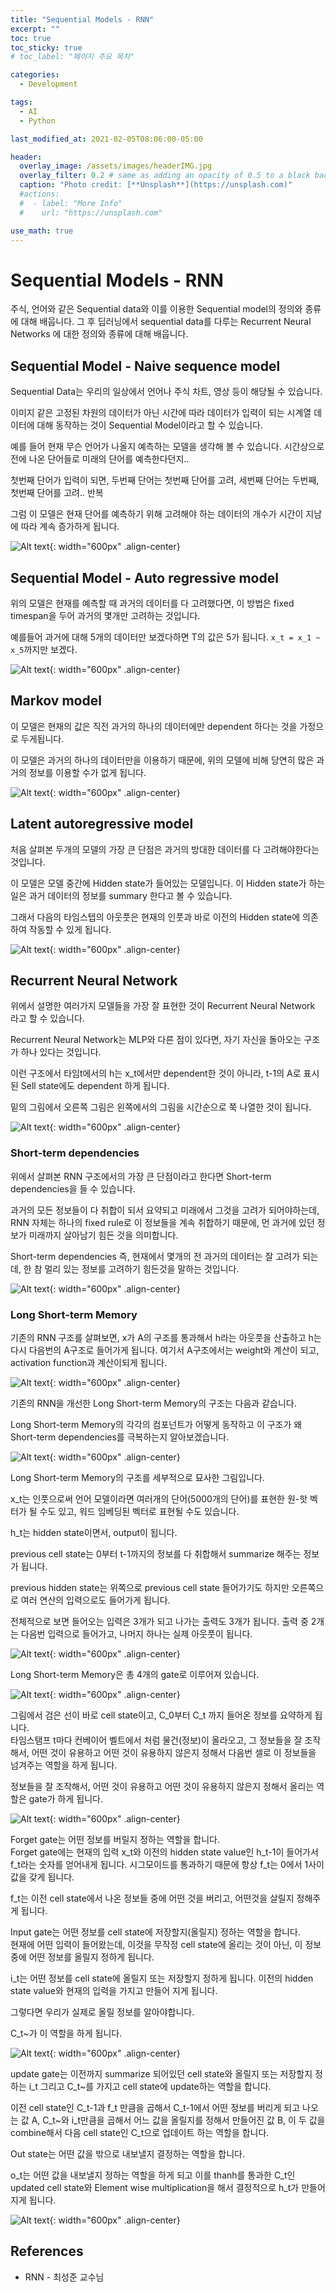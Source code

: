 ```yaml
---
title: "Sequential Models - RNN"
excerpt: ""
toc: true
toc_sticky: true
# toc_label: "페이지 주요 목차"

categories:
  - Development

tags:
  - AI
  - Python

last_modified_at: 2021-02-05T08:06:00-05:00

header:
  overlay_image: /assets/images/headerIMG.jpg
  overlay_filter: 0.2 # same as adding an opacity of 0.5 to a black background
  caption: "Photo credit: [**Unsplash**](https://unsplash.com)"
  #actions:
  #  - label: "More Info"
  #    url: "https://unsplash.com"

use_math: true
---
```


# Sequential Models - RNN

주식, 언어와 같은 Sequential data와 이를 이용한 Sequential model의 정의와 종류에 대해 배웁니다.
그 후 딥러닝에서 sequential data를 다루는 Recurrent Neural Networks 에 대한 정의와 종류에 대해 배웁니다.

## Sequential Model - Naive sequence model

Sequential Data는 우리의 일상에서 언어나 주식 차트, 영상 등이 해당될 수 있습니다.

이미지 같은 고정된 차원의 데이터가 아닌 시간에 따라 데이터가 입력이 되는 시계열 데이터에 대해 동작하는 것이 Sequential Model이라고 할 수 있습니다.

예를 들어 현재 무슨 언어가 나올지 예측하는 모델을 생각해 볼 수 있습니다. 시간상으로 전에 나온 단어들로 미래의 단어를 예측한다던지..

첫번째 단어가 입력이 되면, 두번째 단어는 첫번째 단어를 고려, 세번째 단어는 두번째, 첫번째 단어를 고려.. 반복

그럼 이 모델은 현재 단어를 예측하기 위해 고려해야 하는 데이터의 개수가 시간이 지남에 따라 계속 증가하게 됩니다.

![Alt text](/assets/images/aitech_day15-1.png){: width="600px" .align-center}

## Sequential Model - Auto regressive model

위의 모델은 현재를 예측할 때 과거의 데이터를 다 고려했다면, 이 방법은 fixed timespan을 두어 과거의 몇개만 고려하는 것입니다.

예를들어 과거에 대해 5개의 데이터만 보겠다하면 T의 값은 5가 됩니다. `x_t = x_1 ~ x_5`까지만 보겠다.

![Alt text](/assets/images/aitech_day15-2.png){: width="600px" .align-center}

## Markov model

이 모델은 현재의 값은 직전 과거의 하나의 데이터에만 dependent 하다는 것을 가정으로 두게됩니다.

이 모델은 과거의 하나의 데이터만을 이용하기 때문에, 위의 모델에 비해 당연히 많은 과거의 정보를 이용할 수가 없게 됩니다.

![Alt text](/assets/images/aitech_day15-3.png){: width="600px" .align-center}

## Latent autoregressive model

처음 살펴본 두개의 모델의 가장 큰 단점은 과거의 방대한 데이터를 다 고려해야한다는 것입니다.

이 모델은 모델 중간에 Hidden state가 들어있는 모델입니다. 이 Hidden state가 하는 일은 과거 데이터의 정보를 summary 한다고 볼 수 있습니다.

그래서 다음의 타임스텝의 아웃풋은 현재의 인풋과 바로 이전의 Hidden state에 의존하여 작동할 수 있게 됩니다.

![Alt text](/assets/images/aitech_day15-4.png){: width="600px" .align-center}

## Recurrent Neural Network

위에서 설명한 여러가지 모델들을 가장 잘 표현한 것이 Recurrent Neural Network 라고 할 수 있습니다.

Recurrent Neural Network는 MLP와 다른 점이 있다면, 자기 자신을 돌아오는 구조가 하나 있다는 것입니다.

이런 구조에서 타임t에서의 h는 x_t에서만 dependent한 것이 아니라, t-1의 A로 표시된 Sell state에도 dependent 하게 됩니다.

밑의 그림에서 오른쪽 그림은 왼쪽에서의 그림을 시간순으로 쭉 나열한 것이 됩니다.

![Alt text](/assets/images/aitech_day15-5.png){: width="600px" .align-center}

### Short-term dependencies

위에서 살펴본 RNN 구조에서의 가장 큰 단점이라고 한다면 Short-term dependencies을 들 수 있습니다.

과거의 모든 정보들이 다 취합이 되서 요약되고 미래에서 그것을 고려가 되어야하는데, RNN 자체는 하나의 fixed rule로 이 정보들을 계속 취합하기 때문에, 먼 과거에 있던 정보가 미래까지 살아남기 힘든 것을 의미합니다.

Short-term dependencies 즉, 현재에서 몇개의 전 과거의 데이터는 잘 고려가 되는데, 한 참 멀리 있는 정보를 고려하기 힘든것을 말하는 것입니다.

![Alt text](/assets/images/aitech_day15-6.png){: width="600px" .align-center}

### Long Short-term Memory

기존의 RNN 구조를 살펴보면, x가 A의 구조를 통과해서 h라는 아웃풋을 산출하고 h는 다시 다음번의 A구조로 들어가게 됩니다. 여기서 A구조에서는 weight와 계산이 되고, activation function과 계산이되게 됩니다.

![Alt text](/assets/images/aitech_day15-7.png){: width="600px" .align-center}

기존의 RNN을 개선한 Long Short-term Memory의 구조는 다음과 같습니다.

Long Short-term Memory의 각각의 컴포넌트가 어떻게 동작하고 이 구조가 왜 Short-term dependencies를 극복하는지 알아보겠습니다.

![Alt text](/assets/images/aitech_day15-8.png){: width="600px" .align-center}

Long Short-term Memory의 구조를 세부적으로 묘사한 그림입니다.

x_t는 인풋으로써 언어 모델이라면 여러개의 단어(5000개의 단어)를 표현한 원-핫 벡터가 될 수도 있고, 워드 임베딩된 벡터로 표현될 수도 있습니다.

h_t는 hidden state이면서, output이 됩니다.

previous cell state는 0부터 t-1까지의 정보를 다 취합해서 summarize 해주는 정보가 됩니다.

previous hidden state는 위쪽으로 previous cell state 들어가기도 하지만 오른쪽으로 여러 연산의 입력으로도 들어가게 됩니다.

전체적으로 보면 들어오는 입력은 3개가 되고 나가는 출력도 3개가 됩니다. 출력 중 2개는 다음번 입력으로 들어가고, 나머지 하나는 실제 아웃풋이 됩니다.

![Alt text](/assets/images/aitech_day15-9.png){: width="600px" .align-center}

Long Short-term Memory은 총 4개의 gate로 이루어져 있습니다.

![Alt text](/assets/images/aitech_day15-10.png){: width="600px" .align-center}

그림에서 검은 선이 바로 cell state이고, C_0부터 C_t 까지 들어온 정보를 요약하게 됩니다.  
타임스탬프 t마다 컨베이어 벨트에서 처럼 물건(정보)이 올라오고, 그 정보들을 잘 조작해서, 어떤 것이 유용하고 어떤 것이 유용하지 않은지 정해서 다음번 셀로 이 정보들을 넘겨주는 역할을 하게 됩니다.

정보들을 잘 조작해서, 어떤 것이 유용하고 어떤 것이 유용하지 않은지 정해서 올리는 역할은 gate가 하게 됩니다.

![Alt text](/assets/images/aitech_day15-11.png){: width="600px" .align-center}

Forget gate는 어떤 정보를 버릴지 정하는 역할을 합니다.  
Forget gate에는 현재의 입력 x_t와 이전의 hidden state value인 h_t-1이 들어가서 f_t라는 숫자를 얻어내게 됩니다. 시그모이드를 통과하기 때문에 항상 f_t는 0에서 1사이 값을 갖게 됩니다.

f_t는 이전 cell state에서 나온 정보들 중에 어떤 것을 버리고, 어떤것을 살릴지 정해주게 됩니다.

Input gate는 어떤 정보를 cell state에 저장할지(올릴지) 정하는 역할을 합니다.  
현재에 어떤 입력이 들어왔는데, 이것을 무작정 cell state에 올리는 것이 아닌, 이 정보중에 어떤 정보를 올릴지 정하게 됩니다.

i_t는 어떤 정보를 cell state에 올릴지 또는 저장할지 정하게 됩니다. 이전의 hidden state value와 현재의 입력을 가지고 만들어 지게 됩니다.

그렇다면 우리가 실제로 올릴 정보를 알아야합니다.

C_t~가 이 역할을 하게 됩니다.

![Alt text](/assets/images/aitech_day15-12.png){: width="600px" .align-center}

update gate는 이전까지 summarize 되어있던 cell state와 올릴지 또는 저장할지 정하는 i_t 그리고 C_t~를 가지고 cell state에 update하는 역할을 합니다.

이전 cell state인 C_t-1과 f_t 만큼을 곱해서 C_t-1에서 어떤 정보를 버리게 되고 나오는 값 A, C_t~와 i_t만큼을 곱해서 어느 값을 올릴지를 정해서 만들어진 값 B, 이 두 값을 combine해서 다음 cell state인 C_t으로 업데이트 하는 역할을 합니다.

Out state는 어떤 값을 밖으로 내보낼지 결정하는 역할을 합니다.

o_t는 어떤 값을 내보낼지 정하는 역할을 하게 되고 이를 thanh를 통과한 C_t인 updated cell state와 Element wise multiplication을 해서 결정적으로 h_t가 만들어 지게 됩니다.

![Alt text](/assets/images/aitech_day15-13.png){: width="600px" .align-center}

## References

- RNN - 최성준 교수님
